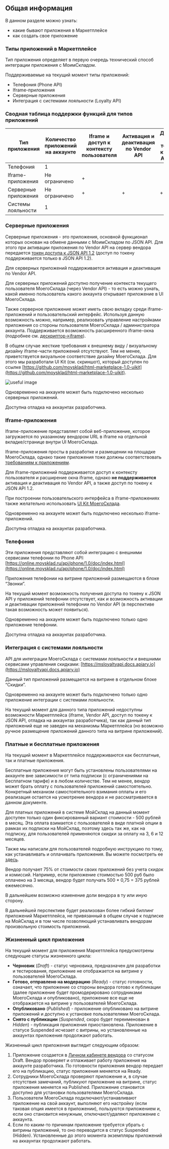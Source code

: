 ## Общая информация

В данном разделе можно узнать:

- какие бывают приложения в Маркетплейсе
- как создать свое приложение

### Типы приложений в Маркетплейсе

Тип приложения определяет в первую очередь технический способ интеграции приложения с МоимСкладом.

Поддерживаемые на текущий момент типы приложений:

+ Телефония (Phone API)
+ Iframe-приложения
+ Серверные приложения
+ Интеграция с системами лояльности (Loyalty API)

### Сводная таблица поддержки функций для типов приложений

| Тип приложения | Количество приложений на аккаунте | Iframe и доступ к контексту пользователя | Активация и деактивация по Vendor API | Доступ по токену к JSON API 1.2 | Отладка на аккаунтах разработчика | Phone API | Loyalty API | Блок на витрине приложений 
|----|----|----|----|----|----|----|----|----|
|Телефония|1| | | |+|+| | Звонки |  
|Iframe-приложения|Не ограничено|+|  | | + | | |Новые|  
|Серверные приложения|Не ограничено|+|+|+|+| | |Новые|  
|Системы лояльности|1| | | | | |+|Скидки|  



### Серверные приложения

Серверные приложения - это приложения, основной функционал которых основан на обмене данными с МоимСкладом по JSON API.
 Для этого при активации приложения по Vendor API на сервер вендора передается [токен доступа к JSON API 1.2](#dostup-po-tokenu-k-json-api-1-2) 
 (доступ по токену поддерживается только в JSON API 1.2).
 
Для серверных приложений поддерживается активация и деактивация по Vendor API.

Для серверных приложений доступно получение контекста текущего пользователя МоегоСклада (через Vendor API) - 
 то есть можно узнать, какой именно пользователь какого аккаунта открывает приложение в UI МоегоСклада.

Также серверное приложение может иметь свою вкладку среди iframe-приложений и пользовательский интерфейс. Используя 
 данную возможность можно, например, реализовать управление настройками приложения со стороны пользователя 
 МоегоСклада / администратора аккаунта. Поддерживается возможность расширенного iframe-окна (подробнее см. [дескриптор->iframe](https://moysklad.gitpages.moysklad.ru/remap-deployer/vendor_10/AS-343/#deskriptor-prilozheniq)).
 
 В общем случае жесткие требования к внешнему виду / визуальному дизайну iframe-части приложений отсутствуют. 
 Тем не менее, приветствуется визуальное соответствие дизайну МоегоСклада. Для этого мы разработали 
 UI Kit (см. скриншот), который доступен по ссылке [https://github.com/moysklad/html-marketplace-1.0-uikit](https://github.com/moysklad/html-marketplace-1.0-uikit).
 
 
 ![useful image](ui-kit.png)
 
Одновременно на аккаунте может быть подключено несколько серверных приложений.

Доступна отладка на аккаунтах разработчика.


### Iframe-приложения

Iframe-приложение представляет собой веб-приложение, которое загружается по указанному вендором URL в iframe на 
отдельной вкладке/странице внутри UI МоегоСклада.

Iframe-приложения просты в разработке и размещении на площадке МоегоСклада, однако такие приложения тоже должны 
соответствовать [требованиям к приложениям](https://moysklad.gitpages.moysklad.ru/remap-deployer/vendor_10/AS-343/#trebowaniq-k-prilozheniqm).

Для iframe-приложений поддерживается доступ к контексту пользователя и расширение окна iframe, однако **не поддерживается** 
активация и деактивация по Vendor API, а также доступ по токену к JSON API 1.2. 

При построении пользовательского интерфейса в iframe-приложениях также желательно использовать [UI Kit МоегоСклада](https://github.com/moysklad/html-marketplace-1.0-uikit).

Одновременно на аккаунте может быть подключено несколько iframe-приложений.

Доступна отладка на аккаунтах разработчика.


### Телефония

Эти приложения представляют собой интеграцию с внешними сервисами телефонии по Phone API: 
[https://online.moysklad.ru/api/phone/1.0/doc/index.html](https://online.moysklad.ru/api/phone/1.0/doc/index.html)

Приложения телефонии на витрине приложений размещаются в блоке “Звонки”.

На текущий момент возможность получения доступа по токену к JSON API у приложений телефонии отсутствует, как и 
возможность активации и деактивации приложений телефонии по Vendor API (в перспективе такая возможность может 
появиться).

Одновременно на аккаунте может быть подключено только одно приложение телефонии.

Доступна отладка на аккаунтах разработчика.

### Интеграция с системами лояльности

API для интеграции МоегоСклада с системами лояльности и внешними сервисами управления скидками: 
[https://msloyaltyapi.docs.apiary.io](https://msloyaltyapi.docs.apiary.io)
 
Данный тип приложений размещается на витрине в отдельном блоке “Скидки”.

Одновременно на аккаунте может быть подключено только одно приложение интеграции с системами лояльности.
 
На текущий момент для данного типа приложений недоступны возможности Маркетплейса (iframe, Vendor API,
 доступ по токену к JSON API, отладка на аккаунтах разработчика), так как данный тип приложений еще не заведен на 
 механизмы Маркетплейса (но возможно ручное размещение приложений данного типа на витрине приложений).

### Платные и бесплатные приложения

На текущий момент в Маркетплейсе поддерживаются как бесплатные, так и платные приложения. 

Бесплатные приложения могут быть установлены пользователями на аккаунте вне зависимости от типа подписки (с 
ограничениями на Бесплатном тарифе) и в любом количестве.  Тем не менее, вендор может брать оплату с пользователей 
приложений самостоятельно. Конкретный механизм самостоятельного взимания оплаты и его реализация остается на усмотрение 
вендора и не рассматривается в данном документе.

Для платных приложений в системе МойСклад на данный момент доступен только один фиксированный вариант стоимости - 
500 рублей в месяц. Эта оплата взимается с пользователей в виде платной опции в рамках их подписки на МойСклад, 
поэтому здесь так же, как на подписку, для пользователей применяются скидки за оплату на 3, 6 и 12 месяцев.

Также мы написали для пользователей подробную инструкцию по тому, как устанавливать и оплачивать приложения. Вы можете 
посмотреть ее [здесь](https://support.moysklad.ru/hc/ru/articles/360039880573-%D0%9F%D1%80%D0%B8%D0%BB%D0%BE%D0%B6%D0%B5%D0%BD%D0%B8%D1%8F). 

Вендор получает 75% от стоимости своих приложений без учета скидок и комиссий. Например, если приложение стоимостью 
500 руб было оплачено на 3 месяца, вендор будет получать  500 * 0,75 = 375 рублей ежемесячно.
 
В дальнейшем возможно изменение доли вендора в ту или иную сторону.

В дальнейшей перспективе будет реализован более гибкий биллинг приложений Маркетплейса, не привязанный в общем случае 
к подписке на МойСклад и в том числе позволяющий устанавливать вендорам произвольную стоимость приложений.

### Жизненный цикл приложения

На текущий момент для приложения Маркетплейса предусмотрены следующие статусы жизненного цикла:

* **Черновик** (_Draft_) - статус черновика, предназначен для разработки и тестирования, приложение не отображается на витрине
 у пользователей МоегоСклада.
* **Готово, отправлено на модерацию** (_Ready_) - статус готовности, означает, что приложение со стороны вендора готово к 
публикации (далее приложение будет 
промодерировано сотрудниками МоегоСклада и опубликовано), приложение все еще не отображается на витрине у пользователей 
МоегоСклада.
* **Опубликовано** (_Published_) - приложение опубликовано на витрине приложений и доступно к установке пользователями МоегоСклада.
* **Снято с публикации** (_Suspended_, скоро будет переименован в _Hidden_) - публикация приложения приостановлена. Приложение в статусе 
Suspended исчезает с витрины, но установленные на аккаунтах приложения продолжают работать.


Жизненный цикл приложения выглядит следующим образом:

1. Приложение создается в [Личном кабинете вендора](#lichnyj-kabinet-wendora) со статусом Draft. Вендор проверяет и отлаживает работу 
приложения на аккаунте разработчика. По готовности приложения вендор передает его на публикацию, 
статус приложения меняется на Ready.
2. Сотрудники МоегоСклада проверяют приложение и, в случае отсутствия замечаний, публикуют приложение на витрине,
 статус приложения меняется на Published. Приложение становится доступно для установки пользователями МоегоСклада.
3. Пользователи МоегоСклада подключают/устанавливают приложение на свой аккаунт, выполняют его настройку 
(если таковая опция имеется в приложении), пользуются приложением и, если оно становится ненужным, отключают/удаляют 
приложение с аккаунта. 
4. Если по каким-то причинам приложение требуется убрать с витрины приложений, то оно переводится в статус Suspended 
(Hidden). Установленные до этого момента экземпляры приложений на аккаунтах продолжают работать.

